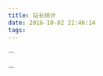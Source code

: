 ```yaml
---
title: 站长统计
date: 2016-10-02 22:46:14
tags:
---
```



···
<script type="text/javascript">var cnzz_protocol = (("https:" == document.location.protocol) ? " https://" : " http://");document.write(unescape("%3Cspan id='cnzz_stat_icon_1260509925'%3E%3C/span%3E%3Cscript src='" + cnzz_protocol + "s95.cnzz.com/z_stat.php%3Fid%3D1260509925%26show%3Dpic' type='text/javascript'%3E%3C/script%3E"));</script>


···